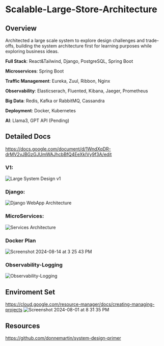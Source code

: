 #  Scalable-Large-Store-Architecture

## Overview
Architected a large scale system to explore design challenges and trade-offs, building the system architecture first for learning purposes while exploring business ideas.


**Full Stack**: React&Tailwind, Django, PostgreSQL, Spring Boot

**Microservices**: Spring Boot

**Traffic Management**: Eureka, Zuul, Ribbon, Nginx

**Observability**: Elasticserach, Fluented, Kibana, Jaeger, Prometheus

**Big Data**: Redis, Kafka or RabbitMQ, Cassandra

**Deployment**: Docker, Kubernetes

**AI**: Llama3, GPT API (Pending)

## Detailed Docs
https://docs.google.com/document/d/1WndXqDR-drMV2vJBGzGJUmWAJhcbBfQ4EeXkIVy9f3A/edit

### V1:
![Large System Design v1](https://github.com/user-attachments/assets/dd4e7b37-a9e2-45c8-9e92-e6c87baacf42)

### Django:
![Django WebApp Architecture](https://github.com/user-attachments/assets/349bda90-cc51-4e56-8ed6-38b620b70639)

### MicroServices:
![Services Architecture](https://github.com/user-attachments/assets/793a88b7-7f8c-46f8-986a-41104a3dd494)

### Docker Plan
![Screenshot 2024-08-14 at 3 25 43 PM](https://github.com/user-attachments/assets/56285a11-1663-430e-94d0-b0055c90d09e)

### Observability-Logging
![Observability-Logging](https://github.com/user-attachments/assets/c83817fb-3024-4ca1-880d-1d71b68ef422)






## Enviroment Set
https://cloud.google.com/resource-manager/docs/creating-managing-projects
![Screenshot 2024-08-01 at 8 31 35 PM](https://github.com/user-attachments/assets/82b53df0-a1e7-423f-9188-311cd8fdaf60)

## Resources
https://github.com/donnemartin/system-design-primer



